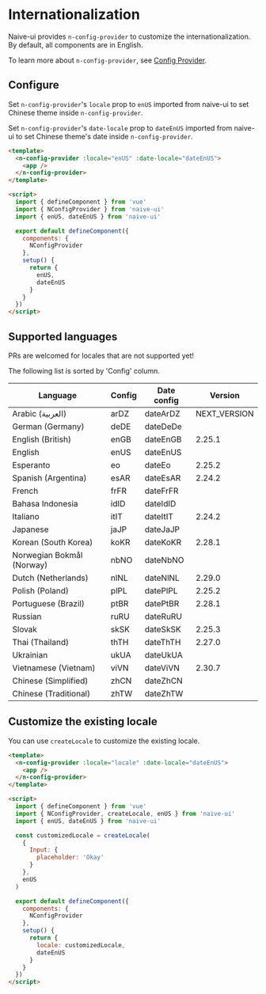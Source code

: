 <!--anchor:on-->

# Internationalization

Naive-ui provides `n-config-provider` to customize the internationalization. By default, all components are in English.

To learn more about `n-config-provider`, see [Config Provider](../components/config-provider).

## Configure

Set `n-config-provider`'s `locale` prop to `enUS` imported from naive-ui to set Chinese theme inside `n-config-provider`.

Set `n-config-provider`'s `date-locale` prop to `dateEnUS` imported from naive-ui to set Chinese theme's date inside `n-config-provider`.

```html
<template>
  <n-config-provider :locale="enUS" :date-locale="dateEnUS">
    <app />
  </n-config-provider>
</template>

<script>
  import { defineComponent } from 'vue'
  import { NConfigProvider } from 'naive-ui'
  import { enUS, dateEnUS } from 'naive-ui'

  export default defineComponent({
    components: {
      NConfigProvider
    },
    setup() {
      return {
        enUS,
        dateEnUS
      }
    }
  })
</script>
```

## Supported languages

PRs are welcomed for locales that are not supported yet!

The following list is sorted by 'Config' column.

| Language                  | Config | Date config | Version      |
| ------------------------- | ------ | ----------- | ------------ |
| Arabic (العربية)          | arDZ   | dateArDZ    | NEXT_VERSION |
| German (Germany)          | deDE   | dateDeDe    |              |
| English (British)         | enGB   | dateEnGB    | 2.25.1       |
| English                   | enUS   | dateEnUS    |              |
| Esperanto                 | eo     | dateEo      | 2.25.2       |
| Spanish (Argentina)       | esAR   | dateEsAR    | 2.24.2       |
| French                    | frFR   | dateFrFR    |              |
| Bahasa Indonesia          | idID   | dateIdID    |              |
| Italiano                  | itIT   | dateItIT    | 2.24.2       |
| Japanese                  | jaJP   | dateJaJP    |              |
| Korean (South Korea)      | koKR   | dateKoKR    | 2.28.1       |
| Norwegian Bokmål (Norway) | nbNO   | dateNbNO    |              |
| Dutch (Netherlands)       | nlNL   | dateNlNL    | 2.29.0       |
| Polish (Poland)           | plPL   | datePlPL    | 2.25.2       |
| Portuguese (Brazil)       | ptBR   | datePtBR    | 2.28.1       |
| Russian                   | ruRU   | dateRuRU    |              |
| Slovak                    | skSK   | dateSkSK    | 2.25.3       |
| Thai (Thailand)           | thTH   | dateThTH    | 2.27.0       |
| Ukrainian                 | ukUA   | dateUkUA    |              |
| Vietnamese (Vietnam)      | viVN   | dateViVN    | 2.30.7       |
| Chinese (Simplified)      | zhCN   | dateZhCN    |              |
| Chinese (Traditional)     | zhTW   | dateZhTW    |              |

## Customize the existing locale

You can use `createLocale` to customize the existing locale.

```html
<template>
  <n-config-provider :locale="locale" :date-locale="dateEnUS">
    <app />
  </n-config-provider>
</template>

<script>
  import { defineComponent } from 'vue'
  import { NConfigProvider, createLocale, enUS } from 'naive-ui'
  import { enUS, dateEnUS } from 'naive-ui'

  const customizedLocale = createLocale(
    {
      Input: {
        placeholder: 'Okay'
      }
    },
    enUS
  )

  export default defineComponent({
    components: {
      NConfigProvider
    },
    setup() {
      return {
        locale: customizedLocale,
        dateEnUS
      }
    }
  })
</script>
```
